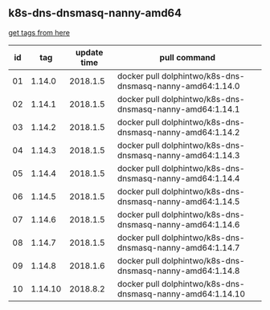 ## k8s-dns-dnsmasq-nanny-amd64
[get tags from here](https://console.cloud.google.com/gcr/images/google-containers/GLOBAL/k8s-dns-dnsmasq-nanny-amd64?project=google-containers&gcrImageListsize=200)

|id|tag|update time|pull command|
|--|---|-----------|------------|
|01|1.14.0|2018.1.5|docker pull dolphintwo/k8s-dns-dnsmasq-nanny-amd64:1.14.0|
|02|1.14.1|2018.1.5|docker pull dolphintwo/k8s-dns-dnsmasq-nanny-amd64:1.14.1|
|03|1.14.2|2018.1.5|docker pull dolphintwo/k8s-dns-dnsmasq-nanny-amd64:1.14.2|
|04|1.14.3|2018.1.5|docker pull dolphintwo/k8s-dns-dnsmasq-nanny-amd64:1.14.3|
|05|1.14.4|2018.1.5|docker pull dolphintwo/k8s-dns-dnsmasq-nanny-amd64:1.14.4|
|06|1.14.5|2018.1.5|docker pull dolphintwo/k8s-dns-dnsmasq-nanny-amd64:1.14.5|
|07|1.14.6|2018.1.5|docker pull dolphintwo/k8s-dns-dnsmasq-nanny-amd64:1.14.6|
|08|1.14.7|2018.1.5|docker pull dolphintwo/k8s-dns-dnsmasq-nanny-amd64:1.14.7|
|09|1.14.8|2018.1.6|docker pull dolphintwo/k8s-dns-dnsmasq-nanny-amd64:1.14.8|
|10|1.14.10|2018.8.2|docker pull dolphintwo/k8s-dns-dnsmasq-nanny-amd64:1.14.10|